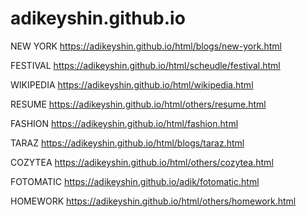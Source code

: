 # adikeyshin.github.io
NEW YORK
https://adikeyshin.github.io/html/blogs/new-york.html

FESTIVAL
https://adikeyshin.github.io/html/scheudle/festival.html

WIKIPEDIA
https://adikeyshin.github.io/html/wikipedia.html

RESUME
https://adikeyshin.github.io/html/others/resume.html

FASHION
https://adikeyshin.github.io/html/fashion.html

TARAZ
https://adikeyshin.github.io/html/blogs/taraz.html

COZYTEA
https://adikeyshin.github.io/html/others/cozytea.html

FOTOMATIC
https://adikeyshin.github.io/adik/fotomatic.html

HOMEWORK
https://adikeyshin.github.io/html/others/homework.html
